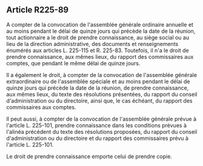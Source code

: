 Article R225-89
----
A compter de la convocation de l'assemblée générale ordinaire annuelle et au
moins pendant le délai de quinze jours qui précède la date de la réunion, tout
actionnaire a le droit de prendre connaissance, au siège social ou au lieu de la
direction administrative, des documents et renseignements énumérés aux articles
L. 225-115 et R. 225-83. Toutefois, il n'a le droit de prendre connaissance, aux
mêmes lieux, du rapport des commissaires aux comptes, que pendant le même délai
de quinze jours.

Il a également le droit, à compter de la convocation de l'assemblée générale
extraordinaire ou de l'assemblée spéciale et au moins pendant le délai de quinze
jours qui précède la date de la réunion, de prendre connaissance, aux mêmes
lieux, du texte des résolutions présentées, du rapport du conseil
d'administration ou du directoire, ainsi que, le cas échéant, du rapport des
commissaires aux comptes.

Il peut aussi, à compter de la convocation de l'assemblée générale prévue à
l'article L. 225-101, prendre connaissance dans les conditions prévues à
l'alinéa précédent du texte des résolutions proposées, du rapport du conseil
d'administration ou du directoire et du rapport des commissaires prévu à
l'article L. 225-101.

Le droit de prendre connaissance emporte celui de prendre copie.
